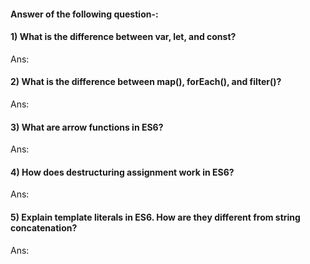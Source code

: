 

#### Answer of the following question-:


#### 1) What is the difference between var, let, and const?
Ans: 

#### 2) What is the difference between map(), forEach(), and filter()? 
Ans: 

#### 3) What are arrow functions in ES6?
Ans: 

#### 4) How does destructuring assignment work in ES6?
Ans: 

#### 5) Explain template literals in ES6. How are they different from string concatenation?
Ans: 

